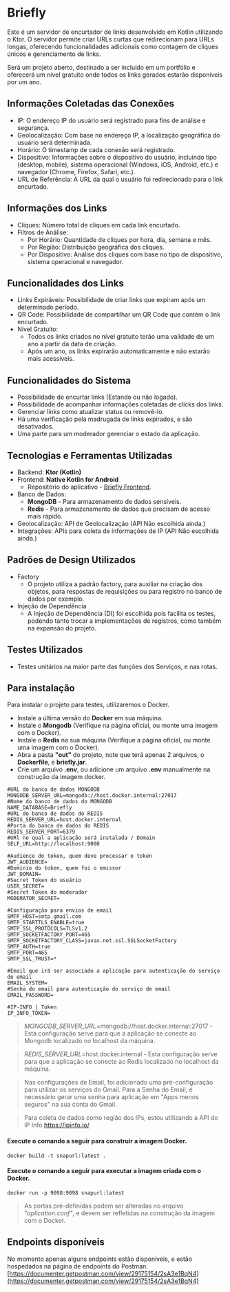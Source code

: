 # Briefly
Este é um servidor de encurtador de links desenvolvido em Kotlin utilizando o Ktor. O servidor permite criar URLs curtas que redirecionam para URLs longas, 
oferecendo funcionalidades adicionais como contagem de cliques únicos e gerenciamento de links.

Será um projeto aberto, destinado a ser incluído em um portfólio e oferecerá um nível gratuito onde todos os links gerados estarão disponíveis por um ano.

## Informações Coletadas das Conexões

- IP: O endereço IP do usuário será registrado para fins de análise e segurança.
- Geolocalização: Com base no endereço IP, a localização geográfica do usuário será determinada.
- Horário: O timestamp de cada conexão será registrado.
- Dispositivo: Informações sobre o dispositivo do usuário, incluindo tipo (desktop, mobile), sistema operacional (Windows, iOS, Android, etc.) e navegador (Chrome, Firefox, Safari, etc.).
- URL de Referência: A URL da qual o usuário foi redirecionado para o link encurtado.

## Informações dos Links

- Cliques: Número total de cliques em cada link encurtado.
- Filtros de Análise:
  - Por Horário: Quantidade de cliques por hora, dia, semana e mês.
  - Por Região: Distribuição geográfica dos cliques.
  - Por Dispositivo: Análise dos cliques com base no tipo de dispositivo, sistema operacional e navegador.

## Funcionalidades dos Links

- Links Expiráveis: Possibilidade de criar links que expiram após um determinado período.
- QR Code: Possibilidade de compartilhar um QR Code que contém o link encurtado.
- Nível Gratuito:
  - Todos os links criados no nível gratuito terão uma validade de um ano a partir da data de criação.
  - Após um ano, os links expirarão automaticamente e não estarão mais acessíveis.

## Funcionalidades do Sistema

- Possibilidade de encurtar links (Estando ou não logado).
- Possibilidade de acompanhar informações coletadas de clicks dos links.
- Gerenciar links como atualizar status ou removê-lo.
- Há uma verificação pela madrugada de links expirados, e são desativados.
- Uma parte para um moderador gerenciar o estado da aplicação.

## Tecnologias e Ferramentas Utilizadas

- Backend: **Ktor (Kotlin)**
- Frontend: **Native Kotlin for Android**
    - Repositório do aplicativo - [Briefly Frontend](https://github.com/sanisamoj/BrieflyApp).
- Banco de Dados: 
    - **MongoDB** - Para armazenamento de dados sensíveis.
    - **Redis** - Para armazenamento de dados que precisam de acesso mais rápido.
- Geolocalização: API de Geolocalização (API Não escolhida ainda.)
- Integrações: APIs para coleta de informações de IP (API Não escolhida ainda.)

## Padrões de Design Utilizados

- Factory
     - O projeto utiliza a padrão factory, para auxiliar na criação dos objetos, para respostas de requisições ou para registro no banco de dados por exemplo.
- Injeção de Dependência
     - A Injeção de Dependência (DI) foi escolhida pois facilita os testes, podendo tanto trocar a implementações de registros, como também na expansão do projeto.

## Testes Utilizados

- Testes unitários na maior parte das funções dos Serviços, e nas rotas.

## Para instalação
Para instalar o projeto para testes, utilizaremos o Docker.

- Instale a última versão do **Docker** em sua máquina.
- Instale o **Mongodb** (Verifique na página oficial, ou monte uma imagem com o Docker).
- Instale o **Redis** na sua máquina (Verifique a página oficial, ou monte uma imagem com o Docker).
- Abra a pasta **"out"** do projeto, note que terá apenas 2 arquivos, o **Dockerfile**, e **briefly.jar**.
- Crie um arquivo **.env**, ou adicione um arquivo **.env** manualmente na construção da imagem docker.

```.env
#URL do banco de dados MONGODB
MONGODB_SERVER_URL=mongodb://host.docker.internal:27017
#Nome do banco de dados do MONGODB
NAME_DATABASE=Briefly
#URL do banco de dados do REDIS
REDIS_SERVER_URL=host.docker.internal
#Porta do banco de dados do REDIS
REDIS_SERVER_PORT=6379
#URl no qual a aplicação será instalada / Domain
SELF_URL=http://localhost:9098

#Audience do token, quem deve processar o token
JWT_AUDIENCE=
#Dominio do token, quem foi o emissor
JWT_DOMAIN=
#Secret Token do usuário
USER_SECRET=
#Secret Token do moderador
MODERATOR_SECRET=

#Configuração para envios de email
SMTP_HOST=smtp.gmail.com
SMTP_STARTTLS_ENABLE=true
SMTP_SSL_PROTOCOLS=TLSv1.2
SMTP_SOCKETFACTORY_PORT=465
SMTP_SOCKETFACTORY_CLASS=javax.net.ssl.SSLSocketFactory
SMTP_AUTH=true
SMTP_PORT=465
SMTP_SSL_TRUST=*

#Email que irá ser associado a aplicação para autenticação do serviço de email
EMAIL_SYSTEM=
#Senha do email para autenticação do serviço de email
EMAIL_PASSWORD=

#IP-INFO | Token
IP_INFO_TOKEN=
```
> *MONGODB_SERVER_URL*=mongodb://host.docker.internal:27017 - Esta configuração serve para que a aplicação se conecte ao Mongodb localizado no localhost da máquina.

> *REDIS_SERVER_URL*=host.docker.internal - Esta configuração serve para que a aplicação se conecte ao Redis localizado no localhost da máquina.

> Nas configurações de Email, foi adicionado uma pré-configuração para utilizar os serviços do Gmail. Para a Senha do Email, é necessário gerar uma senha para aplicação em "Apps menos seguros" na sua conta do Gmail.

> Para coleta de dados como região dos IPs, estou utilizando a API do IP Info https://ipinfo.io/

#### Execute o comando a seguir para construir a imagem Docker.

    docker build -t snapurl:latest .

#### Execute o comando a seguir para executar a imagem criada com o Docker.

    docker run -p 9098:9098 snapurl:latest

> As portas pré-definidas podem ser alteradas no arquivo *"aplication.conf"*, e devem ser refletidas na construção da imagem com o Docker.


## Endpoints disponíveis
No momento apenas alguns endpoints estão disponíveis, e estão hospedados na página de endpoints do Postman.
[https://documenter.getpostman.com/view/29175154/2sA3e1BqN4](https://documenter.getpostman.com/view/29175154/2sA3e1BqN4)
